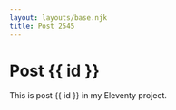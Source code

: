```yaml
---
layout: layouts/base.njk
title: Post 2545
---
```


# Post {{ id }}

This is post {{ id }} in my Eleventy project.
